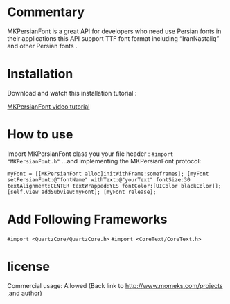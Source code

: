 
Commentary
==========

MKPersianFont is a great API for developers who need use Persian fonts in their applications this API support TTF font format including “IranNastaliq” and other Persian fonts .

Installation
============

Download and watch this installation tutorial :

<a href="http://goo.gl/VhsZq">MKPersianFont video tutorial</a>


How to use
============
Import MKPersianFont class you your file header :
`#import "MKPersianFont.h"`
...and implementing the MKPersianFont protocol:


`
myFont = [[MKPersianFont alloc]initWithFrame:someframes];
[myFont setPersianFont:@"fontName" withText:@"yourText" fontSize:30 textAlignment:CENTER textWrapped:YES fontColor:[UIColor blackColor]];
[self.view addSubview:myFont];
[myFont release];
`

Add Following Frameworks 
============
`#import <QuartzCore/QuartzCore.h>`
`#import <CoreText/CoreText.h>`



license
============
Commercial usage: Allowed (Back link to http://www.momeks.com/projects ,and author)